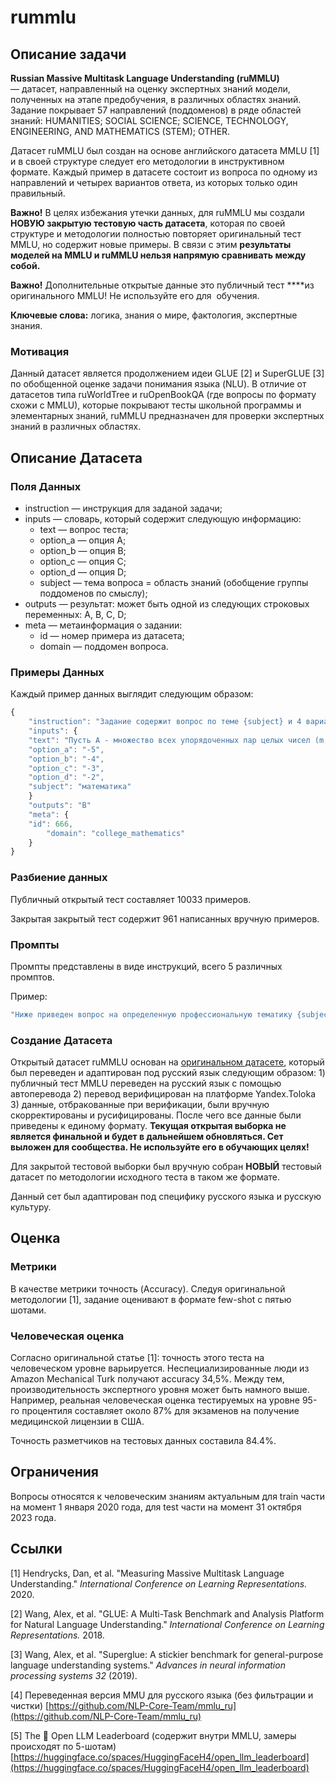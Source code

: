 # rummlu

## Описание задачи

**Russian Massive Multitask Language Understanding (ruMMLU)** — датасет, направленный на оценку экспертных знаний модели, полученных на этапе предобучения, в различных областях знаний. Задание покрывает 57 направлений (поддоменов) в ряде областей знаний:  HUMANITIES; SOCIAL SCIENCE; SCIENCE, TECHNOLOGY, ENGINEERING, AND MATHEMATICS (STEM); OTHER.

Датасет ruMMLU был создан на основе английского датасета MMLU [1] и в своей структуре следует его методологии в инструктивном формате. Каждый пример в датасете состоит из вопроса по одному из направлений и четырех вариантов ответа, из которых только один правильный.

**Важно!** В целях избежания утечки данных, для ruMMLU мы создали **НОВУЮ закрытую тестовую часть датасета**, которая по своей структуре и методологии полностью повторяет оригинальный тест MMLU, но содержит новые примеры. В связи с этим **результаты моделей на MMLU и ruMMLU нельзя напрямую сравнивать между собой.**

**Важно!** Дополнительные открытые данные это публичный тест ****из оригинального MMLU! Не используйте его для  обучения.

**Ключевые слова:** логика, знания о мире, фактология, экспертные знания.

### Мотивация

Данный датасет является продолжением идеи GLUE [2] и SuperGLUE [3] по обобщенной оценке задачи понимания языка (NLU). В отличие от датасетов типа ruWorldTree и ruOpenBookQA (где вопросы по формату схожи с MMLU), которые покрывают тесты школьной программы и элементарных знаний, ruMMLU предназначен для проверки экспертных знаний в различных областях.

## Описание Датасета

### Поля Данных

- instruction — инструкция для заданой задачи;
- inputs — словарь, который содержит следующую информацию:
    - text — вопрос теста;
    - option_a — опция A;
    - option_b — опция B;
    - option_c — опция C;
    - option_d — опция D;
    - subject — тема вопроса = область знаний (обобщение группы поддоменов по смыслу);
- outputs — результат: может быть одной из следующих строковых переменных: A, B, C, D;
- meta — метаинформация о задании:
    - id — номер примера из датасета;
    - domain — поддомен вопроса.

### Примеры Данных

Каждый пример данных выглядит следующим образом:

```jsx
{
    "instruction": "Задание содержит вопрос по теме {subject} и 4 варианта ответа A, B, C, D, из которых только один правильный.\\n{text}\\nA {option_a}\\nB {option_b}\\nC {option_c}\\nD {option_d}\\nЗапишите букву правильного ответа\\nОтвет:"
    "inputs": {
	"text": "Пусть A - множество всех упорядоченных пар целых чисел (m, n), таких, что 7m + 12n = 22. Какое наибольшее отрицательное число в множестве B = {m + n : (m, n) \\\\in A}?\\n",
	"option_a": "-5",
	"option_b": "-4",
	"option_c": "-3",
	"option_d": "-2",
	"subject": "математика"
    }
    "outputs": "B"
    "meta": {
	"id": 666,
        "domain": "college_mathematics"
    }
}
```

### Разбиение данных

Публичный открытый тест составляет 10033 примеров.

Закрытая закрытый тест содержит 961 написанных вручную примеров.

### Промпты

Промпты представлены в виде инструкций, всего 5 различных промптов.

Пример:

```jsx
"Ниже приведен вопрос на определенную профессиональную тематику {subject} и даны варианты ответа A, B, C, D. Гарантируется, что только один из ответов правильный.\nПравильно ответьте на вопрос, выбрав букву A, B, C или D:\n{text}\nA {option_a}\nB {option_b}\nC {option_c}\nD {option_d}\nОтвет:".
```

### Создание Датасета

Открытый датасет ruMMLU основан на [оригинальном датасете](https://github.com/hendrycks/test), который был переведен и адаптирован под русский язык следующим образом: 1) публичный тест MMLU переведен на русский язык с помощью автоперевода 2) перевод верифицирован на платформе Yandex.Toloka 3) данные, отбракованные при верификации, были вручную скорректированы и русифицированы. После чего все данные были приведены к единому формату. **Текущая открытая выборка не является финальной и будет в дальнейшем обновляться. Сет выложен для сообщества. Не используйте его в обучающих целях!**

Для закрытой тестовой выборки был вручную собран **НОВЫЙ** тестовый датасет по методологии исходного теста в таком же формате.

Данный сет был адаптирован под специфику русского языка и русскую культуру.

## Оценка

### Метрики

В качестве метрики точность (Accuracy). Следуя оригинальной методологии [1], задание оценивают в формате few-shot с пятью шотами.

### Человеческая оценка

Согласно оригинальной статье [1]: точность этого теста на человеческом уровне варьируется. Неспециализированные люди из Amazon Mechanical Turk получают accuracy 34,5%. Между тем, производительность экспертного уровня может быть намного выше. Например, реальная человеческая оценка тестируемых на уровне 95-го процентиля составляет около 87% для экзаменов на получение медицинской лицензии в США.

Точность разметчиков на тестовых данных составила 84.4%.

## Ограничения

Вопросы относятся к человеческим знаниям актуальным для train части на момент 1 января 2020 года, для test части на момент 31 октября 2023 года.

## Ссылки

[1] Hendrycks, Dan, et al. "Measuring Massive Multitask Language Understanding." *International Conference on Learning Representations.* 2020.

[2] Wang, Alex, et al. "GLUE: A Multi-Task Benchmark and Analysis Platform for Natural Language Understanding." *International Conference on Learning Representations.* 2018.

[3] Wang, Alex, et al. "Superglue: A stickier benchmark for general-purpose language understanding systems." *Advances in neural information processing systems 32* (2019).

[4] Переведенная версия MMU для русского языка (без фильтрации и чистки) [https://github.com/NLP-Core-Team/mmlu_ru](https://github.com/NLP-Core-Team/mmlu_ru)

[5] The 🤗 Open LLM Leaderboard (содержит внутри MMLU, замеры происходят по 5-шотам) [https://huggingface.co/spaces/HuggingFaceH4/open_llm_leaderboard](https://huggingface.co/spaces/HuggingFaceH4/open_llm_leaderboard)
